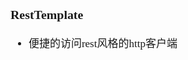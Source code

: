 <span  style="font-family: Simsun,serif; font-size: 17px; ">

### RestTemplate

- 便捷的访问rest风格的http客户端

</span>